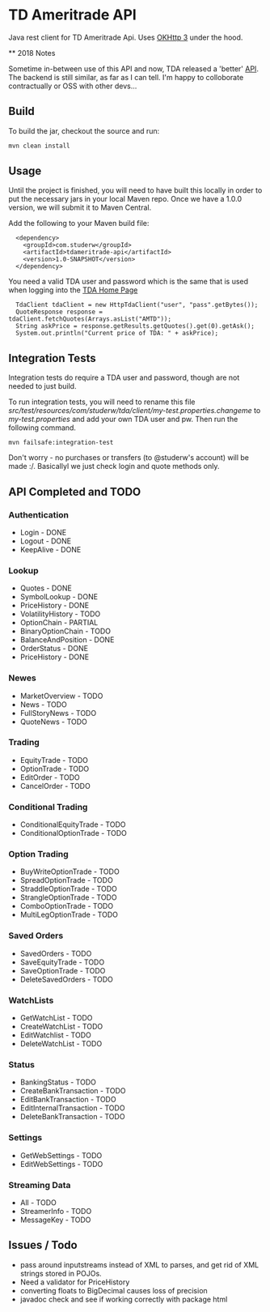 # TD Ameritrade API
Java rest client for TD Ameritrade Api. Uses [OKHttp 3](https://github.com/square/okhttp) under the hood.

** 2018 Notes

Sometime in-between use of this API and now, TDA released a 'better' [API](https://developer.tdameritrade.com/). The backend is still similar, as far as I can tell. I'm happy to colloborate contractually or OSS with other devs...

## Build

To build the jar, checkout the source and run:

```bash
mvn clean install
```

## Usage
Until the project is finished, you will need to have built this locally in order to put the necessary jars in your local Maven repo.
Once we have a 1.0.0 version, we will submit it to Maven Central. 

Add the following to your Maven build file:

```
  <dependency>
    <groupId>com.studerw</groupId>
    <artifactId>tdameritrade-api</artifactId>
    <version>1.0-SNAPSHOT</version>
  </dependency>
```

You need a valid TDA user and password which is the same that is used when logging into the [TDA Home Page](https://www.tdameritrade.com/home.page)

```
  TdaClient tdaClient = new HttpTdaClient("user", "pass".getBytes());
  QuoteResponse response = tdaClient.fetchQuotes(Arrays.asList("AMTD"));
  String askPrice = response.getResults.getQuotes().get(0).getAsk();
  System.out.println("Current price of TDA: " + askPrice);
```


## Integration Tests
Integration tests do require a TDA user and password, though are not needed to just build.

To run integration tests, you will need to rename this file *src/test/resources/com/studerw/tda/client/my-test.properties.changeme* to *my-test.properties* and add your own TDA user and pw.
Then run the following command.

```
mvn failsafe:integration-test
```

Don't worry - no purchases or transfers (to @studerw's account) will be made :/. Basicallyl we just check login and quote methods only.

## API Completed and TODO

### Authentication
* Login - DONE
* Logout - DONE
* KeepAlive - DONE

### Lookup 
* Quotes - DONE
* SymbolLookup - DONE
* PriceHistory - DONE
* VolatilityHistory - TODO
* OptionChain - PARTIAL
* BinaryOptionChain - TODO
* BalanceAndPosition - DONE
* OrderStatus - DONE
* PriceHistory - DONE

### Newes
* MarketOverview - TODO
* News - TODO
* FullStoryNews - TODO
* QuoteNews - TODO

### Trading
* EquityTrade - TODO
* OptionTrade - TODO
* EditOrder - TODO
* CancelOrder - TODO

### Conditional Trading
* ConditionalEquityTrade - TODO
* ConditionalOptionTrade - TODO

### Option Trading
* BuyWriteOptionTrade - TODO
* SpreadOptionTrade - TODO
* StraddleOptionTrade - TODO
* StrangleOptionTrade - TODO
* ComboOptionTrade - TODO
* MultiLegOptionTrade - TODO

### Saved Orders
* SavedOrders - TODO
* SaveEquityTrade - TODO
* SaveOptionTrade - TODO
* DeleteSavedOrders - TODO

### WatchLists
* GetWatchList - TODO
* CreateWatchList - TODO
* EditWatchlist - TODO
* DeleteWatchList - TODO

### Status
* BankingStatus - TODO
* CreateBankTransaction - TODO
* EditBankTransaction - TODO
* EditInternalTransaction - TODO
* DeleteBankTransaction - TODO

### Settings
* GetWebSettings - TODO
* EditWebSettings - TODO

### Streaming Data 
* All - TODO
* StreamerInfo - TODO
* MessageKey - TODO

## Issues / Todo
* pass around inputstreams instead of XML to parses, and get rid of XML strings stored in POJOs. 
* Need a validator for PriceHistory
* converting floats to BigDecimal causes loss of precision
* javadoc check and see if working correctly with package html
